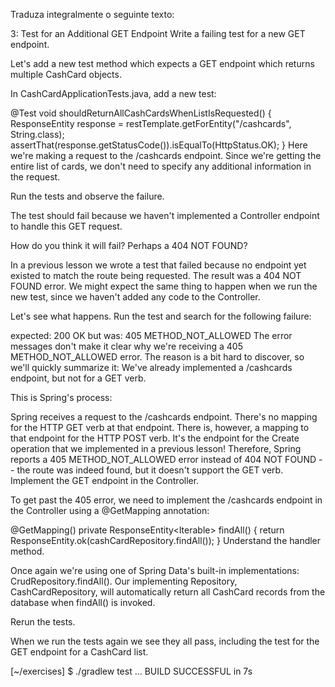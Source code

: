 Traduza integralmente o seguinte texto:

3: Test for an Additional GET Endpoint
Write a failing test for a new GET endpoint.

Let's add a new test method which expects a GET endpoint which returns multiple CashCard objects.

In CashCardApplicationTests.java, add a new test:

 @Test
 void shouldReturnAllCashCardsWhenListIsRequested() {
     ResponseEntity<String> response = restTemplate.getForEntity("/cashcards", String.class);
     assertThat(response.getStatusCode()).isEqualTo(HttpStatus.OK);
 }
Here we're making a request to the /cashcards endpoint. Since we're getting the entire list of cards, we don't need to specify any additional information in the request.

Run the tests and observe the failure.

The test should fail because we haven't implemented a Controller endpoint to handle this GET request.

How do you think it will fail? Perhaps a 404 NOT FOUND?

In a previous lesson we wrote a test that failed because no endpoint yet existed to match the route being requested. The result was a 404 NOT FOUND error. We might expect the same thing to happen when we run the new test, since we haven't added any code to the Controller.

Let's see what happens. Run the test and search for the following failure:

expected: 200 OK
 but was: 405 METHOD_NOT_ALLOWED
The error messages don't make it clear why we're receiving a 405 METHOD_NOT_ALLOWED error. The reason is a bit hard to discover, so we'll quickly summarize it: We've already implemented a /cashcards endpoint, but not for a GET verb.

This is Spring's process:

Spring receives a request to the /cashcards endpoint.
There's no mapping for the HTTP GET verb at that endpoint.
There is, however, a mapping to that endpoint for the HTTP POST verb. It's the endpoint for the Create operation that we implemented in a previous lesson!
Therefore, Spring reports a 405 METHOD_NOT_ALLOWED error instead of 404 NOT FOUND -- the route was indeed found, but it doesn't support the GET verb.
Implement the GET endpoint in the Controller.

To get past the 405 error, we need to implement the /cashcards endpoint in the Controller using a @GetMapping annotation:

@GetMapping()
private ResponseEntity<Iterable<CashCard>> findAll() {
   return ResponseEntity.ok(cashCardRepository.findAll());
}
Understand the handler method.

Once again we're using one of Spring Data's built-in implementations: CrudRepository.findAll(). Our implementing Repository, CashCardRepository, will automatically return all CashCard records from the database when findAll() is invoked.

Rerun the tests.

When we run the tests again we see they all pass, including the test for the GET endpoint for a CashCard list.

[~/exercises] $ ./gradlew test
...
BUILD SUCCESSFUL in 7s